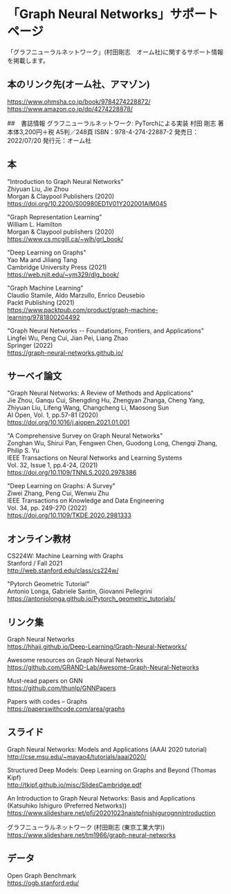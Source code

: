 # 「Graph Neural Networks」サポートページ
「グラフニューラルネットワーク」(村田剛志　オーム社)に関するサポート情報を掲載します。
## 本のリンク先(オーム社、アマゾン)
https://www.ohmsha.co.jp/book/9784274228872/
https://www.amazon.co.jp/dp/4274228878/

##　書誌情報
グラフニューラルネットワーク: PyTorchによる実装
村田 剛志 著
本体3,200円＋税
A5判／248頁
ISBN：978-4-274-22887-2
発売日：2022/07/20
発行元：オーム社




## 本
"Introduction to Graph Neural Networks"  
Zhiyuan Liu, Jie Zhou  
Morgan & Claypool Publishers (2020)  
https://doi.org/10.2200/S00980ED1V01Y202001AIM045

"Graph Representation Learning"  
William L. Hamilton  
Morgan & Claypool publishers (2020)  
https://www.cs.mcgill.ca/~wlh/grl_book/

"Deep Learning on Graphs"  
Yao Ma and Jiliang Tang  
Cambridge University Press (2021)  
https://web.njit.edu/~ym329/dlg_book/

"Graph Machine Learning"  
Claudio Stamile, Aldo Marzullo, Enrico Deusebio  
Packt Publishing (2021)  
https://www.packtpub.com/product/graph-machine-learning/9781800204492

"Graph Neural Networks -- Foundations, Frontiers, and Applications"  
Lingfei Wu, Peng Cui, Jian Pei, Liang Zhao  
Springer (2022)  
https://graph-neural-networks.github.io/

## サーベイ論文
"Graph Neural Networks: A Review of Methods and Applications"  
Jie Zhou, Ganqu Cui, Shengding Hu, Zhengyan Zhanga, Cheng Yang, Zhiyuan Liu, Lifeng Wang, Changcheng Li, Maosong Sun  
AI Open, Vol. 1, pp.57-81 (2020)  
https://doi.org/10.1016/j.aiopen.2021.01.001

"A Comprehensive Survey on Graph Neural Networks"  
Zonghan Wu, Shirui Pan, Fengwen Chen, Guodong Long, Chengqi Zhang, Philip S. Yu  
IEEE Transactions on Neural Networks and Learning Systems  
Vol. 32, Issue 1, pp.4-24, (2021)  
https://doi.org/10.1109/TNNLS.2020.2978386

"Deep Learning on Graphs: A Survey"  
Ziwei Zhang, Peng Cui, Wenwu Zhu  
IEEE Transactions on Knowledge and Data Engineering  
Vol. 34, pp. 249-270 (2022)  
https://doi.org/10.1109/TKDE.2020.2981333

## オンライン教材
CS224W: Machine Learning with Graphs  
Stanford / Fall 2021  
http://web.stanford.edu/class/cs224w/

"Pytorch Geometric Tutorial"  
Antonio Longa, Gabriele Santin, Giovanni Pellegrini  
https://antoniolonga.github.io/Pytorch_geometric_tutorials/

## リンク集
Graph Neural Networks  
https://hhaji.github.io/Deep-Learning/Graph-Neural-Networks/

Awesome resources on Graph Neural Networks  
https://github.com/GRAND-Lab/Awesome-Graph-Neural-Networks

Must-read papers on GNN  
https://github.com/thunlp/GNNPapers

Papers with codes – Graphs  
https://paperswithcode.com/area/graphs

## スライド
Graph Neural Networks: Models and Applications (AAAI 2020 tutorial)  
http://cse.msu.edu/~mayao4/tutorials/aaai2020/

Structured Deep Models: Deep Learning on Graphs and Beyond (Thomas Kipf)  
http://tkipf.github.io/misc/SlidesCambridge.pdf

An Introduction to Graph Neural Networks: Basis and Applications (Katsuhiko Ishiguro (Preferred Networks))  
https://www.slideshare.net/pfi/20201023naistpfnishigurognnintroduction

グラフニューラルネットワーク (村田剛志 (東京工業大学))  
https://www.slideshare.net/tm1966/graph-neural-networks

## データ
Open Graph Benchmark  
https://ogb.stanford.edu/
